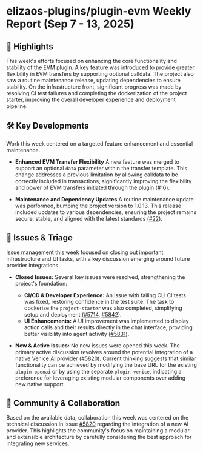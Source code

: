 # elizaos-plugins/plugin-evm Weekly Report (Sep 7 - 13, 2025)

## 🚀 Highlights
This week's efforts focused on enhancing the core functionality and stability of the EVM plugin. A key feature was introduced to provide greater flexibility in EVM transfers by supporting optional calldata. The project also saw a routine maintenance release, updating dependencies to ensure stability. On the infrastructure front, significant progress was made by resolving CI test failures and completing the dockerization of the project starter, improving the overall developer experience and deployment pipeline.

## 🛠️ Key Developments
Work this week centered on a targeted feature enhancement and essential maintenance.

- **Enhanced EVM Transfer Flexibility**
  A new feature was merged to support an optional `data` parameter within the transfer template. This change addresses a previous limitation by allowing calldata to be correctly included in transactions, significantly improving the flexibility and power of EVM transfers initiated through the plugin ([#16](https://github.com/elizaos-plugins/plugin-evm/pull/16)).

- **Maintenance and Dependency Updates**
  A routine maintenance update was performed, bumping the project version to 1.0.13. This release included updates to various dependencies, ensuring the project remains secure, stable, and aligned with the latest standards ([#22](https://github.com/elizaos-plugins/plugin-evm/pull/22)).

## 🐛 Issues & Triage
Issue management this week focused on closing out important infrastructure and UI tasks, with a key discussion emerging around future provider integrations.

- **Closed Issues:**
  Several key issues were resolved, strengthening the project's foundation:
    - **CI/CD & Developer Experience:** An issue with failing CLI CI tests was fixed, restoring confidence in the test suite. The task to dockerize the `project-starter` was also completed, simplifying setup and deployment ([#5714](https://github.com/elizaos-plugins/plugin-evm/issues/5714), [#5842](https://github.com/elizaos-plugins/plugin-evm/issues/5842)).
    - **UI Enhancements:** A UI improvement was implemented to display action calls and their results directly in the chat interface, providing better visibility into agent activity ([#5831](https://github.com/elizaos-plugins/plugin-evm/issues/5831)).

- **New & Active Issues:**
  No new issues were opened this week. The primary active discussion revolves around the potential integration of a native Venice AI provider ([#5820](https://github.com/elizaos-plugins/plugin-evm/issues/5820)). Current thinking suggests that similar functionality can be achieved by modifying the base URL for the existing `plugin-openai` or by using the separate `plugin-venice`, indicating a preference for leveraging existing modular components over adding new native support.

## 💬 Community & Collaboration
Based on the available data, collaboration this week was centered on the technical discussion in issue [#5820](https://github.com/elizaos-plugins/plugin-evm/issues/5820) regarding the integration of a new AI provider. This highlights the community's focus on maintaining a modular and extensible architecture by carefully considering the best approach for integrating new services.